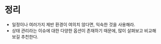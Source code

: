 # 정리

- 일정이나 여러가지 제반 환경이 여의치 않다면, 익숙한 것을 사용해라.
- 상태 관리라는 이슈에 대한 다양한 옵션이 존재하기 때문에, 많이 살펴보고 비교해보길 추천한다.